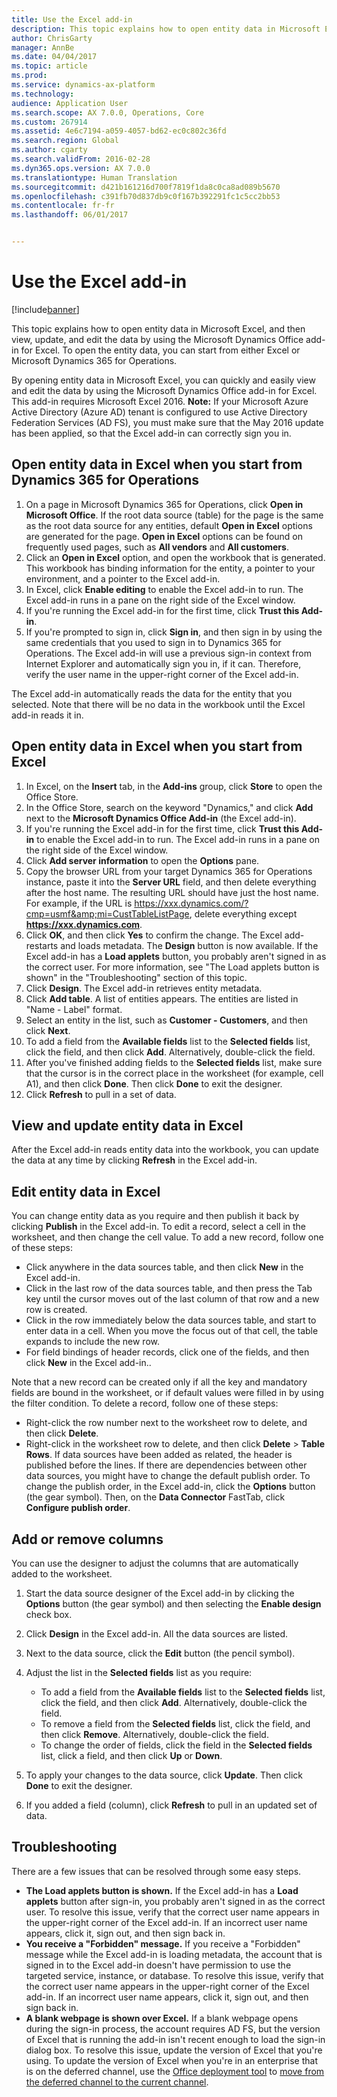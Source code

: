 ```yaml
---
title: Use the Excel add-in
description: This topic explains how to open entity data in Microsoft Excel, and then view, update, and edit the data by using the Microsoft Dynamics Office add-in for Excel. To open the entity data, you can start from either Excel or Microsoft Dynamics 365 for Operations.
author: ChrisGarty
manager: AnnBe
ms.date: 04/04/2017
ms.topic: article
ms.prod: 
ms.service: dynamics-ax-platform
ms.technology: 
audience: Application User
ms.search.scope: AX 7.0.0, Operations, Core
ms.custom: 267914
ms.assetid: 4e6c7194-a059-4057-bd62-ec0c802c36fd
ms.search.region: Global
ms.author: cgarty
ms.search.validFrom: 2016-02-28
ms.dyn365.ops.version: AX 7.0.0
ms.translationtype: Human Translation
ms.sourcegitcommit: d421b161216d700f7819f1da8c0ca8ad089b5670
ms.openlocfilehash: c391fb70d837db9c0f167b392291fc1c5cc2bb53
ms.contentlocale: fr-fr
ms.lasthandoff: 06/01/2017


---
```


# <a name="use-the-excel-add-in"></a>Use the Excel add-in

[!include[banner](../includes/banner.md)]


This topic explains how to open entity data in Microsoft Excel, and then view, update, and edit the data by using the Microsoft Dynamics Office add-in for Excel. To open the entity data, you can start from either Excel or Microsoft Dynamics 365 for Operations.

By opening entity data in Microsoft Excel, you can quickly and easily view and edit the data by using the Microsoft Dynamics Office add-in for Excel. This add-in requires Microsoft Excel 2016. **Note:** If your Microsoft Azure Active Directory (Azure AD) tenant is configured to use Active Directory Federation Services (AD FS), you must make sure that the May 2016 update has been applied, so that the Excel add-in can correctly sign you in.

## <a name="open-entity-data-in-excel-when-you-start-from-dynamics-365-for-operations"></a>Open entity data in Excel when you start from Dynamics 365 for Operations
1.  On a page in Microsoft Dynamics 365 for Operations, click **Open in Microsoft Office**. If the root data source (table) for the page is the same as the root data source for any entities, default **Open in Excel** options are generated for the page. **Open in Excel** options can be found on frequently used pages, such as **All vendors** and **All customers**.
2.  Click an **Open in Excel** option, and open the workbook that is generated. This workbook has binding information for the entity, a pointer to your environment, and a pointer to the Excel add-in.
3.  In Excel, click **Enable editing** to enable the Excel add-in to run. The Excel add-in runs in a pane on the right side of the Excel window.
4.  If you're running the Excel add-in for the first time, click **Trust this Add-in**.
5.  If you're prompted to sign in, click **Sign in**, and then sign in by using the same credentials that you used to sign in to Dynamics 365 for Operations. The Excel add-in will use a previous sign-in context from Internet Explorer and automatically sign you in, if it can. Therefore, verify the user name in the upper-right corner of the Excel add-in.

The Excel add-in automatically reads the data for the entity that you selected. Note that there will be no data in the workbook until the Excel add-in reads it in.

## <a name="open-entity-data-in-excel-when-you-start-from-excel"></a>Open entity data in Excel when you start from Excel
1.  In Excel, on the **Insert** tab, in the **Add-ins** group, click **Store** to open the Office Store.
2.  In the Office Store, search on the keyword "Dynamics," and click **Add** next to the **Microsoft Dynamics Office Add-in** (the Excel add-in).
3.  If you're running the Excel add-in for the first time, click **Trust this Add-in** to enable the Excel add-in to run. The Excel add-in runs in a pane on the right side of the Excel window.
4.  Click **Add server information** to open the **Options** pane.
5.  Copy the browser URL from your target Dynamics 365 for Operations instance, paste it into the **Server URL** field, and then delete everything after the host name. The resulting URL should have just the host name.
For example, if the URL is https://xxx.dynamics.com/?cmp=usmf&amp;mi=CustTableListPage, delete everything except **https://xxx.dynamics.com**.
6.  Click **OK**, and then click **Yes** to confirm the change. The Excel add-restarts and loads metadata. The **Design** button is now available. If the Excel add-in has a **Load applets** button, you probably aren't signed in as the correct user. For more information, see "The Load applets button is shown" in the "Troubleshooting" section of this topic.
7.  Click **Design**. The Excel add-in retrieves entity metadata.
8.  Click **Add table**. A list of entities appears. The entities are listed in "Name - Label" format.
9.  Select an entity in the list, such as **Customer - Customers**, and then click **Next**.
10. To add a field from the **Available fields** list to the **Selected fields** list, click the field, and then click **Add**. Alternatively, double-click the field.
11. After you've finished adding fields to the **Selected fields** list, make sure that the cursor is in the correct place in the worksheet (for example, cell A1), and then click **Done**. Then click **Done** to exit the designer.
12. Click **Refresh** to pull in a set of data.

## <a name="view-and-update-entity-data-in-excel"></a>View and update entity data in Excel
After the Excel add-in reads entity data into the workbook, you can update the data at any time by clicking **Refresh** in the Excel add-in.

## <a name="edit-entity-data-in-excel"></a>Edit entity data in Excel
You can change entity data as you require and then publish it back by clicking **Publish** in the Excel add-in. To edit a record, select a cell in the worksheet, and then change the cell value. To add a new record, follow one of these steps:

-   Click anywhere in the data sources table, and then click **New** in the Excel add-in.
-   Click in the last row of the data sources table, and then press the Tab key until the cursor moves out of the last column of that row and a new row is created.
-   Click in the row immediately below the data sources table, and start to enter data in a cell. When you move the focus out of that cell, the table expands to include the new row.
-   For field bindings of header records, click one of the fields, and then click **New** in the Excel add-in..

Note that a new record can be created only if all the key and mandatory fields are bound in the worksheet, or if default values were filled in by using the filter condition.
To delete a record, follow one of these steps:

-   Right-click the row number next to the worksheet row to delete, and then click **Delete**.
-   Right-click in the worksheet row to delete, and then click **Delete** &gt; **Table Rows**.
If data sources have been added as related, the header is published before the lines. If there are dependencies between other data sources, you might have to change the default publish order. To change the publish order, in the Excel add-in, click the **Options** button (the gear symbol). Then, on the **Data Connector** FastTab, click **Configure publish order**.

## <a name="add-or-remove-columns"></a>Add or remove columns
You can use the designer to adjust the columns that are automatically added to the worksheet.

1.  Start the data source designer of the Excel add-in by clicking the **Options** button (the gear symbol) and then selecting the **Enable design** check box.
2.  Click **Design** in the Excel add-in. All the data sources are listed.
3.  Next to the data source, click the **Edit** button (the pencil symbol).
4.  Adjust the list in the **Selected fields** list as you require:
    -   To add a field from the **Available fields** list to the **Selected fields** list, click the field, and then click **Add**. Alternatively, double-click the field.
    -   To remove a field from the **Selected fields** list, click the field, and then click **Remove**. Alternatively, double-click the field.
    -   To change the order of fields, click the field in the **Selected fields** list, click a field, and then click **Up** or **Down**.

5. To apply your changes to the data source, click **Update**. Then click **Done** to exit the designer. 
6. If you added a field (column), click **Refresh** to pull in an updated set of data.

## <a name="httpspowerappsmicrosoftcomenustutorialsdataplatforminteractiveexceltroubleshootingtroubleshooting"></a>[](https://powerapps.microsoft.com/enus/tutorials/dataplatforminteractiveexcel/#troubleshooting)Troubleshooting
There are a few issues that can be resolved through some easy steps.

-   **The Load applets button is shown.** If the Excel add-in has a **Load applets** button after sign-in, you probably aren't signed in as the correct user. To resolve this issue, verify that the correct user name appears in the upper-right corner of the Excel add-in. If an incorrect user name appears, click it, sign out, and then sign back in.
-   **You receive a "Forbidden" message.** If you receive a "Forbidden" message while the Excel add-in is loading metadata, the account that is signed in to the Excel add-in doesn't have permission to use the targeted service, instance, or database. To resolve this issue, verify that the correct user name appears in the upper-right corner of the Excel add-in. If an incorrect user name appears, click it, sign out, and then sign back in.
-   **A blank webpage is shown over Excel.** If a blank webpage opens during the sign-in process, the account requires AD FS, but the version of Excel that is running the add-in isn't recent enough to load the sign-in dialog box. To resolve this issue, update the version of Excel that you're using. To update the version of Excel when you're in an enterprise that is on the deferred channel, use the [Office deployment tool](https://technet.microsoft.com/library/jj219422.aspx) to [move from the deferred channel to the current channel](https://technet.microsoft.com/library/mt455210.aspx).





